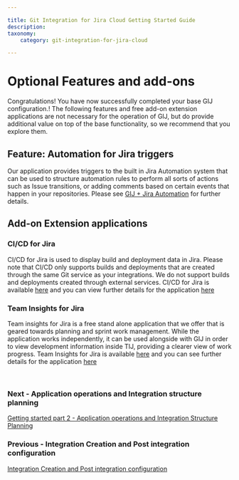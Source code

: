 ```yaml
---

title: Git Integration for Jira Cloud Getting Started Guide
description:
taxonomy:
    category: git-integration-for-jira-cloud

---
```

# Optional Features and add-ons
Congratulations! You have now successfully completed your base GIJ configuration.! The following features and free add-on extension applications are not necessary for the operation of GIJ, but do provide additional value on top of the base functionality, so we recommend that you explore them.

## Feature: Automation for Jira triggers
Our application provides triggers to the built in Jira Automation system that can be used to structure automation rules to perform all sorts of actions such as Issue transitions, or adding comments based on certain events that happen in your repositories. Please see [GIJ + Jira Automation](https://help.gitkraken.com/git-integration-for-jira-cloud/git-integration-jira-automation-gij-cloud/) for further details.


## Add-on Extension applications
### CI/CD for Jira
CI/CD for Jira is used to display build and deployment data in Jira. Please note that CI/CD only supports builds and deployments that are created through the same Git service as your integrations. We do not support builds and deployments created through external services. CI/CD for Jira is available [here](https://marketplace.atlassian.com/apps/1228578/ci-cd-for-jira?hosting=cloud&tab=overview) and you can view further details for the application [here](https://help.gitkraken.com/git-integration-for-jira-cloud/cicd-getting-started-with-ci-cd-for-jira-gij-cloud/)

### Team Insights for Jira
Team insights for Jira is a free stand alone application that we offer that is geared towards planning and sprint work management. While the application works independently, it can be used alongside with GIJ in order to view development information inside TIJ, providing a clearer view of work progress. Team Insights for Jira is available [here](https://marketplace.atlassian.com/apps/1230390/team-insights-for-jira?hosting=cloud&tab=overview) and you can see further details for the application [here](https://help.gitkraken.com/git-integration-for-jira-cloud/team-insights-for-jira-gij-cloud/)

<br>

### Next - Application operations and Integration structure planning

[Getting started part 2 - Application operations and Integration Structure Planning](/git-integration-for-jira-cloud/Getting-Started-Guide-App-operations-and-planning)

### Previous - Integration Creation and Post integration configuration

[Integration Creation and Post integration configuration](/git-integration-for-jira-cloud/Getting-Started-Guide-Integration-Creation-Post-Integration-Config.md)

